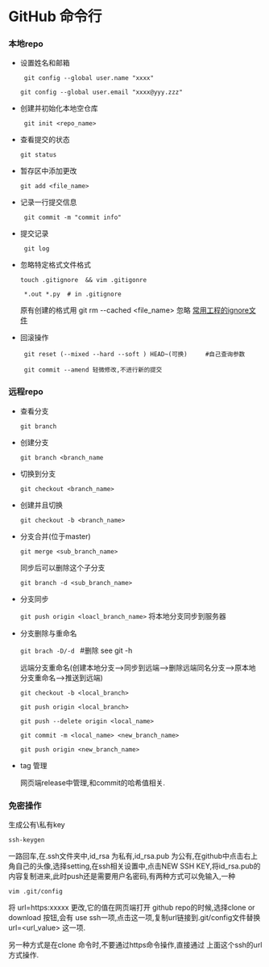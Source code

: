 # GitHub 命令行

### 本地repo

* 设置姓名和邮箱

   ``` git config --global user.name "xxxx"```

   ```git config --global user.email "xxxx@yyy.zzz"```

* 创建并初始化本地空仓库

  ``` git init <repo_name>```

* 查看提交的状态

  ```git status```

* 暂存区中添加更改

  ```git add <file_name>```

* 记录一行提交信息

  ``` git commit -m "commit info"```

* 提交记录
 
  ``` git log```

* 忽略特定格式文件格式

   ```touch .gitignore  && vim .gitigonre ```

   ``` *.out *.py  # in .gitignore```

    原有创建的格式用 git rm --cached <file_name> 忽略
    [常用工程的ignore文件](https://github.com/github/gitignore)

* 回滚操作

  ``` git reset (--mixed --hard --soft ) HEAD~(可换)     #自己查询参数```

  ``` git commit --amend 轻微修改,不进行新的提交```
  
### 远程repo
  
* 查看分支
  
    ```git branch``` 
  
* 创建分支
  
     ```git branch <branch_name```
  
* 切换到分支
  
    ```git checkout <branch_name>```
  
* 创建并且切换
  
     ```git checkout -b <branch_name>```
  
* 分支合并(位于master)

  ```git merge <sub_branch_name>```
  
  同步后可以删除这个子分支
  
  ```git branch -d <sub_branch_name>```
  
* 分支同步

  ```git push origin <loacl_branch_name>```   将本地分支同步到服务器

* 分支删除与重命名
   
  ```git brach -D/-d ``` #删除 see git -h
  
  远端分支重命名(创建本地分支-->同步到远端-->删除远端同名分支-->原本地分支重命名-->推送到远端)
  
  ```git checkout -b <local_branch>```
  
  ```git push origin <local_branch>```
  
  ```git push --delete origin <local_name>```
  
  ```git commit -m <local_name> <new_branch_name>```
  
  ```git push origin <new_branch_name>```
  

* tag 管理

  网页端release中管理,和commit的哈希值相关.
  

### 免密操作

生成公有\私有key

   ```ssh-keygen```

一路回车,在.ssh文件夹中,id_rsa 为私有,id_rsa.pub 为公有,在github中点击右上角自己的头像,选择setting,在ssh相关设置中,点击NEW SSH KEY,将id_rsa.pub的内容复制进来,此时push还是需要用户名密码,有两种方式可以免输入,一种

   ```vim .git/config``` 
   
将 url=https:xxxxx 更改,它的值在网页端打开 github repo的时候,选择clone or download 按钮,会有 use ssh一项,点击这一项,复制url链接到.git/config文件替换 url=<url_value> 这一项.

另一种方式是在clone 命令时,不要通过https命令操作,直接通过 上面这个ssh的url方式操作.


